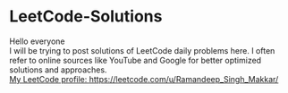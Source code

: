 # LeetCode-Solutions

Hello everyone
<br>
I will be trying to post solutions of LeetCode daily problems here. I often refer to online sources like YouTube and Google for better optimized solutions and approaches.
<br>
<u> My LeetCode profile: https://leetcode.com/u/Ramandeep_Singh_Makkar/
